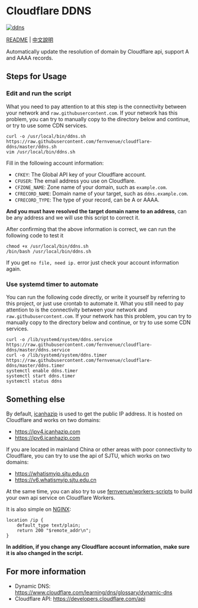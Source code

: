 # Cloudflare DDNS

[![ddns](https://img.shields.io/badge/LICENSE-BSD3%20Clause%20Liscense-brightgreen?style=flat-square)](./LICENSE)

[README](./README.md) | [中文說明](./README_zh.md)

Automatically update the resolution of domain by Cloudflare api, support A and AAAA records.

## Steps for Usage

### Edit and run the script

What you need to pay attention to at this step is the connectivity between your network and `raw.githubusercontent.com`. If your network has this problem, you can try to manually copy to the directory below and continue, or try to use some CDN services.

```
curl -o /usr/local/bin/ddns.sh https://raw.githubusercontent.com/fernvenue/cloudflare-ddns/master/ddns.sh
vim /usr/local/bin/ddns.sh
```

Fill in the following account information:

- `CFKEY`: The Global API key of your Cloudflare account.
- `CFUSER`: The email address you use on Cloudflare.
- `CFZONE_NAME`: Zone name of your domain, such as `example.com`.
- `CFRECORD_NAME`: Domain name of your target, such as `ddns.example.com`.
- `CFRECORD_TYPE`: The type of your record, can be A or AAAA.

**And you must have resolved the target domain name to an address**, can be any address and we will use this script to correct it.

After confirming that the above information is correct, we can run the following code to test it
```
chmod +x /usr/local/bin/ddns.sh
/bin/bash /usr/local/bin/ddns.sh
```

If you get `no file, need ip.` error just check your account information again.

### Use systemd timer to automate

You can run the following code directly, or write it yourself by referring to this project, or just use crontab to automate it. What you still need to pay attention to is the connectivity between your network and `raw.githubusercontent.com`. If your network has this problem, you can try to manually copy to the directory below and continue, or try to use some CDN services.

```
curl -o /lib/systemd/system/ddns.service https://raw.githubusercontent.com/fernvenue/cloudflare-ddns/master/ddns.service
curl -o /lib/systemd/system/ddns.timer https://raw.githubusercontent.com/fernvenue/cloudflare-ddns/master/ddns.timer
systemctl enable ddns.timer
systemctl start ddns.timer
systemctl status ddns
```

## Something else

By default, [icanhazip](https://github.com/major/icanhaz) is used to get the public IP address. It is hosted on Cloudflare and works on two domains:

- https://ipv4.icanhazip.com
- https://ipv6.icanhazip.com

If you are located in mainland China or other areas with poor connectivity to Cloudflare, you can try to use the api of SJTU, which works on two domains:

- https://whatismyip.sjtu.edu.cn
- https://v6.whatismyip.sjtu.edu.cn

At the same time, you can also try to use [fernvenue/workers-scripts](https://github.com/fernvenue/workers-scripts#return-public-ip-as-textplain) to build your own api service on Cloudflare Workers.  

It is also simple on [NGINX](https://nginx.org):

```
location /ip {
    default_type text/plain;
    return 200 "$remote_addr\n";
}
```

**In addition, if you change any Cloudflare account information, make sure it is also changed in the script.**

## For more information

- Dynamic DNS: https://www.cloudflare.com/learning/dns/glossary/dynamic-dns
- Cloudflare API: https://developers.cloudflare.com/api
